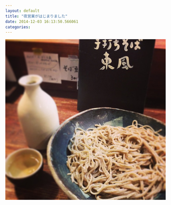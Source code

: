 ```yaml
---
layout: default
title: "夜営業がはじまりました"
date: 2014-12-03 16:13:50.566061
categories: 
---
```


![夜の東風](/assets/images/201408/10611182_445621138914171_237394007_n.jpg)


